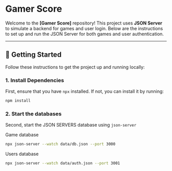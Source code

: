 # Gamer Score

Welcome to the **[Gamer Score]** repository! This project uses **JSON Server** to simulate a backend for games and user login. Below are the instructions to set up and run the JSON Server for both games and user authentication.

---

## 🚀 Getting Started

Follow these instructions to get the project up and running locally:

### 1. **Install Dependencies**

First, ensure that you have `npx` installed. If not, you can install it by running:

```bash
npm install
```

### 2. **Start the databases**

Second, start the JSON SERVERS database using `json-server`

Game database
```bash
npx json-server --watch data/db.json --port 3000
```

Users database
```bash
npx json-server --watch data/auth.json --port 3001
```

